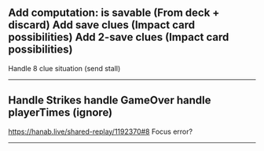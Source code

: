 Add computation: is savable (From deck + discard)
Add save clues (Impact card possibilities)
Add 2-save clues (Impact card possibilities)
---
Handle 8 clue situation (send stall)

---
Handle Strikes
handle GameOver
handle playerTimes (ignore)
---
https://hanab.live/shared-replay/1192370#8
Focus error?

---